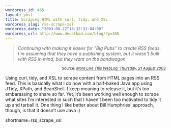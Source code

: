 ```yaml
--- 
wordpress_id: 465
layout: post
title: Scraping HTML with curl, tidy, and XSL
wordpress_slug: rss-scrape-xsl
wordpress_date: "2003-08-22T13:32:31-04:00"
wordpress_url: http://www.decafbad.com/blog/?p=465
---
```

<blockquote cite="http://www.whump.com/moreLikeThis/date/21/08/2003"><i>Continuing with making it easier for "Big Pubs" to create RSS feeds. I'm assuming that they have a publishing system, but it wasn't built with RSS in mind, but they want on the bandwagon.</i></blockquote><div class="credit" align="right"><small>Source: <cite><a href="http://www.whump.com/moreLikeThis/date/21/08/2003">More Like This WebLog: Thursday, 21 August 2003</a></cite></small></div>	<p>Using curl, tidy, and <span class="caps">XSL</span> to scrape content from <span class="caps">HTML</span> pages into an <span class="caps">RSS</span> feed.  This is basically what I do now with a half-baked Java app using JTidy, XPath, and BeanShell.  I keep meaning to release it, but it&#8217;s too embarassing to share so far.  Yet, it&#8217;s been working well enough to scrape what sites I&#8217;m interested in such that I haven&#8217;t been too motivated to tidy it up and tarball it.  One thing I like better about Bill Humphries&#8217; approach, though, is that it doesn&#8217;t use Java :)</p>
<!--more-->
shortname=rss_scrape_xsl
